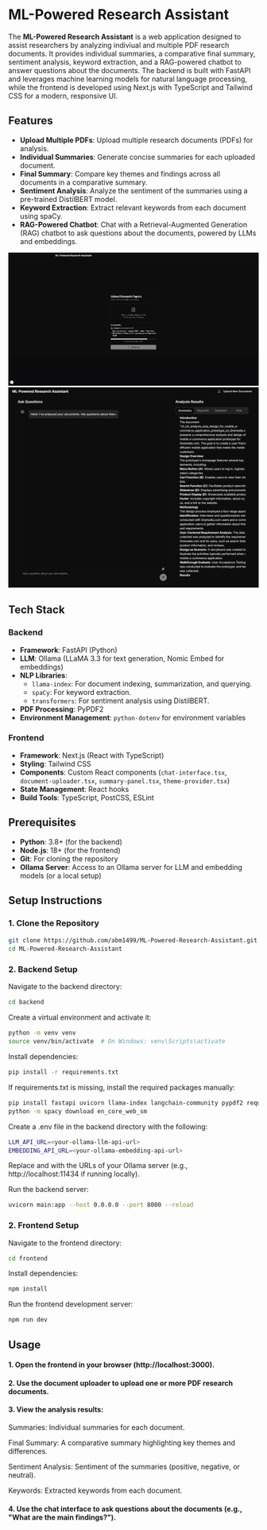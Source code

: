 # ML-Powered Research Assistant

The **ML-Powered Research Assistant** is a web application designed to assist researchers by analyzing indiviual and multiple PDF research documents. It provides individual summaries, a comparative final summary, sentiment analysis, keyword extraction, and a RAG-powered chatbot to answer questions about the documents. The backend is built with FastAPI and leverages machine learning models for natural language processing, while the frontend is developed using Next.js with TypeScript and Tailwind CSS for a modern, responsive UI.

## Features
- **Upload Multiple PDFs**: Upload multiple research documents (PDFs) for analysis.
- **Individual Summaries**: Generate concise summaries for each uploaded document.
- **Final Summary**: Compare key themes and findings across all documents in a comparative summary.
- **Sentiment Analysis**: Analyze the sentiment of the summaries using a pre-trained DistilBERT model.
- **Keyword Extraction**: Extract relevant keywords from each document using spaCy.
- **RAG-Powered Chatbot**: Chat with a Retrieval-Augmented Generation (RAG) chatbot to ask questions about the documents, powered by LLMs and embeddings.

![landing](1.png)
![analysis](2.png)

## Tech Stack
### Backend
- **Framework**: FastAPI (Python)
- **LLM**: Ollama (LLaMA 3.3 for text generation, Nomic Embed for embeddings)
- **NLP Libraries**:
  - `llama-index`: For document indexing, summarization, and querying.
  - `spaCy`: For keyword extraction.
  - `transformers`: For sentiment analysis using DistilBERT.
- **PDF Processing**: PyPDF2
- **Environment Management**: `python-dotenv` for environment variables

### Frontend
- **Framework**: Next.js (React with TypeScript)
- **Styling**: Tailwind CSS
- **Components**: Custom React components (`chat-interface.tsx`, `document-uploader.tsx`, `summary-panel.tsx`, `theme-provider.tsx`)
- **State Management**: React hooks
- **Build Tools**: TypeScript, PostCSS, ESLint

## Prerequisites
- **Python**: 3.8+ (for the backend)
- **Node.js**: 18+ (for the frontend)
- **Git**: For cloning the repository
- **Ollama Server**: Access to an Ollama server for LLM and embedding models (or a local setup)

## Setup Instructions

### 1. Clone the Repository
```bash
git clone https://github.com/abm1499/ML-Powered-Research-Assistant.git
cd ML-Powered-Research-Assistant
```
### 2. Backend Setup
Navigate to the backend directory:
```bash
cd backend
```

Create a virtual environment and activate it:
```bash
python -m venv venv
source venv/bin/activate  # On Windows: venv\Scripts\activate
```

Install dependencies:
```bash
pip install -r requirements.txt
```

If requirements.txt is missing, install the required packages manually:
```bash
pip install fastapi uvicorn llama-index langchain-community pypdf2 requests python-dotenv spacy transformers torch
python -m spacy download en_core_web_sm
```

Create a .env file in the backend directory with the following:
```bash
LLM_API_URL=<your-ollama-llm-api-url>
EMBEDDING_API_URL=<your-ollama-embedding-api-url>
```

Replace <your-ollama-llm-api-url> and <your-ollama-embedding-api-url> with the URLs of your Ollama server (e.g., http://localhost:11434 if running locally).

Run the backend server:
```bash
uvicorn main:app --host 0.0.0.0 --port 8000 --reload
```

### 2. Frontend Setup
Navigate to the frontend directory:
```bash
cd frontend
```

Install dependencies:
```bash
npm install
```

Run the frontend development server:
```bash
npm run dev
```

## Usage

#### 1. Open the frontend in your browser (http://localhost:3000).
#### 2. Use the document uploader to upload one or more PDF research documents.
#### 3. View the analysis results:
Summaries: Individual summaries for each document.

Final Summary: A comparative summary highlighting key themes and differences.

Sentiment Analysis: Sentiment of the summaries (positive, negative, or neutral).

Keywords: Extracted keywords from each document.
#### 4. Use the chat interface to ask questions about the documents (e.g., "What are the main findings?").

